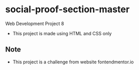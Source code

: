 # social-proof-section-master
Web Development Project 8

- This project is made using HTML and CSS only

## Note

- This project is a challenge from website fontendmentor.io
